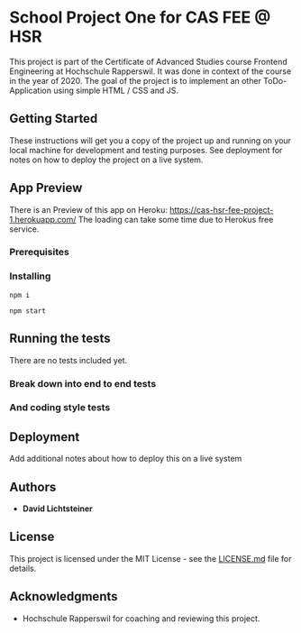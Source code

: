 # School Project One for CAS FEE @ HSR

This project is part of the Certificate of Advanced Studies course Frontend Engineering at Hochschule Rapperswil.
It was done in context of the course in the year of 2020.
The goal of the project is to implement an other ToDo-Application using simple HTML / CSS and JS.


## Getting Started

These instructions will get you a copy of the project up and running on your local machine for development and testing purposes. 
See deployment for notes on how to deploy the project on a live system.

## App Preview
There is an Preview of this app on Heroku: https://cas-hsr-fee-project-1.herokuapp.com/
The loading can take some time due to Herokus free service.

### Prerequisites

### Installing

```
npm i
```

```
npm start
```

## Running the tests

There are no tests included yet.

### Break down into end to end tests



### And coding style tests


## Deployment

Add additional notes about how to deploy this on a live system

## Authors

* **David Lichtsteiner**


## License

This project is licensed under the MIT License - see the [LICENSE.md](LICENSE.md) file for details.


## Acknowledgments

* Hochschule Rapperswil for coaching and reviewing this project.
